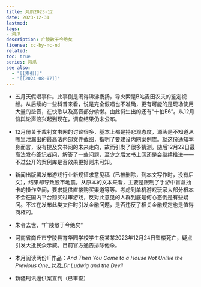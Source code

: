 ```yaml
---
title: 鸿爪2023-12
date: 2023-12-31
lastmod: 
tags: 
- 鸿爪
description: 广陵散于今绝矣
license: cc-by-nc-nd
related: 
toc: true
series: 鸿爪
see also:
  - "[[索引]]"
  - "[[2024-08-07]]"
---
```


- 五月天假唱事件。此事倒是闹得沸沸扬扬，导火索是B站麦田农夫的鉴定视频。从后续的一些科普来看，说是完全假唱也不准确，更有可能的是现场使用大量的垫音，在快歌以及高音部分偷懒。由此衍生出的还有“十拍E6”。从12月份舆论声浪兴起到现在，调查结果仍未公布。
    
- 12月份关于裁判文书网的讨论很多，基本上都是持悲观态度，源头是不知道从哪里泄漏出的最高法内部文件截图，指明了要建设内网案例库。就这份通知本身而言，没有提及文书网的未来走向，故而引发了很多猜测。随后12月22日最高法发布[答记者问](https://www.court.gov.cn/zixun/xiangqing/421342.html)，解答了一些问题，至少之后文书上网还是会继续推进——不过公开的案例库是否效果更好则未可知。
    
- 新闻出版署发布游戏行业新规征求意见稿（已被删除，到本文写作时，没有后文），结果却导致股市地震。从原本的文本来看，主要是限制了手游中盲盒抽卡的操作空间，要求提供直接购买渠道等等。考虑到单机游戏玩家大部分根本不会在国内平台购买过审游戏，反对此意见的人群到底是何心态倒是有些疑问。不过在发布此类文件时引发金融问题，是否违反了相关金融规定也是值得商榷的。
    
- 朱令去世，“广陵散于今绝矣”
    
- 河南省商丘市宁陵县育华园学校学生杨某某2023年12月24日坠楼死亡，疑点引发大批民众示威。目前官方通告排除他杀。
    
- 本月阅读两份IF作品：_And Then You Come to a House Not Unlike the Previous One_以及_Dr Ludwig and the Devil_
    
- 新疆刑讯逼供案宣判（已审查）
